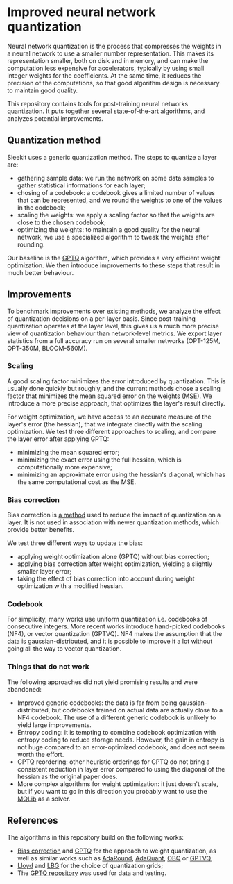 # Improved neural network quantization

Neural network quantization is the process that compresses the weights in a neural network to use a smaller number representation.
This makes its representation smaller, both on disk and in memory, and can make the computation less expensive for accelerators, typically by using small integer weights for the coefficients.
At the same time, it reduces the precision of the computations, so that good algorithm design is necessary to maintain good quality.

This repository contains tools for post-training neural networks quantization. It puts together several state-of-the-art algorithms, and analyzes potential improvements.

## Quantization method

Sleekit uses a generic quantization method. The steps to quantize a layer are:
* gathering sample data: we run the network on some data samples to gather statistical informations for each layer;
* chosing of a codebook: a codebook gives a limited number of values that can be represented, and we round the weights to one of the values in the codebook;
* scaling the weights: we apply a scaling factor so that the weights are close to the chosen codebook;
* optimizing the weights: to maintain a good quality for the neural network, we use a specialized algorithm to tweak the weights after rounding.

Our baseline is the [GPTQ](https://arxiv.org/abs/2210.17323) algorithm, which provides a very efficient weight optimization.
We then introduce improvements to these steps that result in much better behaviour.

## Improvements

To benchmark improvements over existing methods, we analyze the effect of quantization decisions on a per-layer basis.
Since post-training quantization operates at the layer level, this gives us a much more precise view of quantization behaviour than network-level metrics.
We export layer statistics from a full accuracy run on several smaller networks (OPT-125M, OPT-350M, BLOOM-560M).

### Scaling

A good scaling factor minimizes the error introduced by quantization.
This is usually done quickly but roughly, and the current methods chose a scaling factor that minimizes the mean squared error on the weights (MSE).
We introduce a more precise approach, that optimizes the layer's result directly.

For weight optimization, we have access to an accurate measure of the layer's error (the hessian), that we integrate directly with the scaling optimization.
We test three different approaches to scaling, and compare the layer error after applying GPTQ:
* minimizing the mean squared error;
* minimizing the exact error using the full hessian, which is computationally more expensive;
* minimizing an approximate error using the hessian's diagonal, which has the same computational cost as the MSE.

<!-- TODO: figure and conclusion -->

### Bias correction

Bias correction is [a method](https://arxiv.org/abs/1810.05723) used to reduce the impact of quantization on a layer.
It is not used in association with newer quantization methods, which provide better benefits.

We test three different ways to update the bias:
* applying weight optimization alone (GPTQ) without bias correction;
* applying bias correction after weight optimization, yielding a slightly smaller layer error;
* taking the effect of bias correction into account during weight optimization with a modified hessian.

<!-- TODO: figure and conclusion -->

### Codebook

For simplicity, many works use uniform quantization i.e. codebooks of consecutive integers.
More recent works introduce hand-picked codebooks (NF4), or vector quantization (GPTVQ).
NF4 makes the assumption that the data is gaussian-distributed, and it is possible to improve it a lot without going all the way to vector quantization.

<!-- TODO: figure and conclusion -->


### Things that do not work

The following approaches did not yield promising results and were abandoned:
* Improved generic codebooks: the data is far from being gaussian-distributed, but codebooks trained on actual data are actually close to a NF4 codebook. The use of a different generic codebook is unlikely to yield large improvements.
* Entropy coding: it is tempting to combine codebook optimization with entropy coding to reduce storage needs. However, the gain in entropy is not huge compared to an error-optimized codebook, and does not seem worth the effort.
* GPTQ reordering: other heuristic orderings for GPTQ do not bring a consistent reduction in layer error compared to using the diagonal of the hessian as the original paper does.
* More complex algorithms for weight optimization: it just doesn't scale, but if you want to go in this direction you probably want to use the [MQLib](https://github.com/MQLib/MQLib) as a solver.

## References

The algorithms in this repository build on the following works:
* [Bias correction](https://arxiv.org/abs/1810.05723) and [GPTQ](https://arxiv.org/abs/2210.17323) for the approach to weight quantization, as well as similar works such as [AdaRound](https://arxiv.org/abs/2004.10568), [AdaQuant](https://arxiv.org/abs/2006.10518), [OBQ](https://arxiv.org/abs/2208.11580) or [GPTVQ](https://arxiv.org/abs/2402.15319);
* [Lloyd](https://en.wikipedia.org/wiki/Lloyd%27s_algorithm) and [LBG](https://en.wikipedia.org/wiki/Linde%E2%80%93Buzo%E2%80%93Gray_algorithm) for the choice of quantization grids;
* The [GPTQ repository](https://github.com/IST-DASLab/gptq) was used for data and testing.
